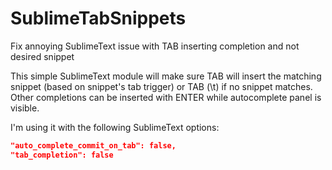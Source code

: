# SublimeTabSnippets
Fix annoying SublimeText issue with TAB inserting completion and not desired snippet

This simple SublimeText module will make sure TAB will insert the matching snippet (based on snippet's tab trigger) or TAB (\t) if no snippet matches. Other completions can be inserted with ENTER while autocomplete panel is visible.

I'm using it with the following SublimeText options:

```json
"auto_complete_commit_on_tab": false,
"tab_completion": false
```

